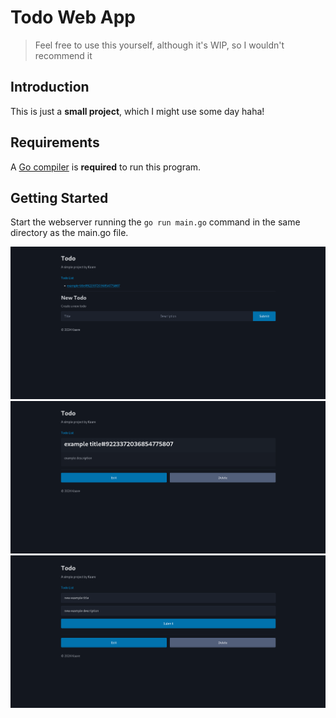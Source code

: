 # Todo Web App

> Feel free to use this yourself, although it's WIP, so I wouldn't recommend it

## Introduction

This is just a **small project**, which I might use some day haha!

## Requirements

A [Go compiler](https://go.dev/dl/) is **required** to run this program.

## Getting Started

Start the webserver running the `go run main.go` command in the same directory as the main.go file.

![view todo list/create todo](https://github.com/devkaare/todo/blob/main/docs/main.png)
![view specific todo](https://github.com/devkaare/todo/blob/main/docs/view.png)
![edit specific todo](https://github.com/devkaare/todo/blob/main/docs/edit.png)
